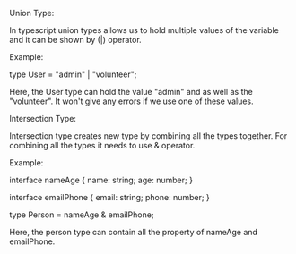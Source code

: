 Union Type: 

In typescript union types allows us to hold multiple values of the variable and it can be shown by (|) operator.

Example: 

type User = "admin" | "volunteer";

Here, the User type can hold the value "admin" and as well as the "volunteer". It won't give any errors if we use one of these values.




Intersection Type: 

Intersection type creates new type by combining all the types together. For combining all the types it needs to use & operator.

Example: 

interface nameAge {
name: string;
age: number;
}

interface emailPhone {
email: string;
phone: number;
}

type Person = nameAge & emailPhone;

Here, the person type can contain all the property of nameAge and emailPhone. 
